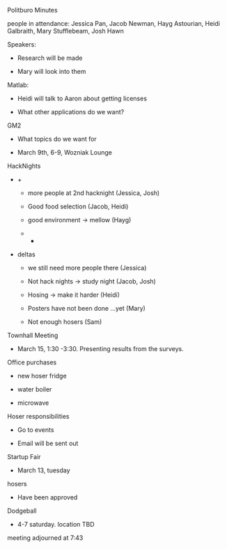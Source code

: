 Politburo Minutes

people in attendance: Jessica Pan, Jacob Newman, Hayg Astourian, Heidi
Galbraith, Mary Stufflebeam, Josh Hawn

Speakers:

-   Research will be made

-   Mary will look into them

Matlab:

-   Heidi will talk to Aaron about getting licenses

-   What other applications do we want?

GM2

-   What topics do we want for

-   March 9th, 6-9, Wozniak Lounge

HackNights

-   \+

    -   more people at 2nd hacknight (Jessica, Josh)

    -   Good food selection (Jacob, Heidi)

    -   good environment → mellow (Hayg)

    -   -   

-   deltas

    -   we still need more people there (Jessica)

    -   Not hack nights → study night (Jacob, Josh)

    -   Hosing → make it harder (Heidi)

    -   Posters have not been done \...yet (Mary)

    -   Not enough hosers (Sam)

Townhall Meeting

-   March 15, 1:30 -3:30. Presenting results from the surveys.

Office purchases

-   new hoser fridge

-   water boiler

-   microwave

Hoser responsibilities

-   Go to events

-   Email will be sent out

Startup Fair

-   March 13, tuesday

hosers

-   Have been approved

Dodgeball

-   4-7 saturday. location TBD

meeting adjourned at 7:43
